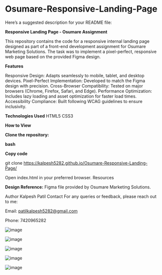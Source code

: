 # Osumare-Responsive-Landing-Page



Here’s a suggested description for your README file:

**Responsive Landing Page - Osumare Assignment**

This repository contains the code for a responsive internal landing page designed as part of a front-end development assignment for Osumare Marketing Solutions. The task was to implement a pixel-perfect, responsive web page based on the provided Figma design.

**Features**

Responsive Design: Adapts seamlessly to mobile, tablet, and desktop devices.
Pixel-Perfect Implementation: Developed to match the Figma design with precision.
Cross-Browser Compatibility: Tested on major browsers (Chrome, Firefox, Safari, and Edge).
Performance Optimization: Includes lazy loading and asset optimization for faster load times.
Accessibility Compliance: Built following WCAG guidelines to ensure inclusivity.

**Technologies Used**
HTML5
CSS3

**How to View**

**Clone the repository:**

**bash**

**Copy code**

git clone https://kalpesh5282.github.io/Osumare-Responsive-Landing-Page/  

Open index.html in your preferred browser.
Resources

**Design Reference:** Figma file provided by Osumare Marketing Solutions.

Author
Kalpesh Patil
Contact
For any queries or feedback, please reach out to me:

Email: patilkalpesh5282@gmail.com

Phone: 7420965282

![image](https://github.com/user-attachments/assets/4b6cfc8e-0dcd-401e-a749-78f20f8673a8)


![image](https://github.com/user-attachments/assets/b1e49534-834b-4a6d-8f04-65ab3c4fc392)

![image](https://github.com/user-attachments/assets/520486df-cf5e-408e-bcd5-2c0e8816a6e9)

![image](https://github.com/user-attachments/assets/a2448f76-4698-4b00-b858-cbe42d42859b)

![image](https://github.com/user-attachments/assets/a659f97d-3be2-4522-ba9c-5a6f5429554f)



